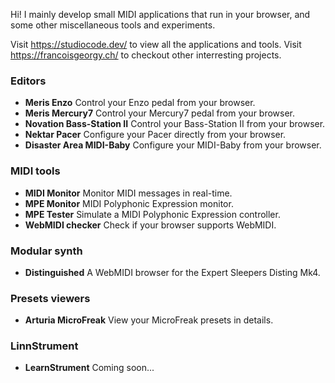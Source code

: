 Hi! I mainly develop small MIDI applications that run in your browser, and some other miscellaneous tools and experiments.

Visit https://studiocode.dev/ to view all the applications and tools.
Visit https://francoisgeorgy.ch/ to checkout other interresting projects.

### Editors

- **Meris Enzo** Control your Enzo pedal from your browser.
- **Meris Mercury7** Control your Mercury7 pedal from your browser.
- **Novation Bass-Station II** Control your Bass-Station II from your browser.
- **Nektar Pacer** Configure your Pacer directly from your browser.
- **Disaster Area MIDI-Baby** Configure your MIDI-Baby from your browser.

### MIDI tools

- **MIDI Monitor** Monitor MIDI messages in real-time.
- **MPE Monitor** MIDI Polyphonic Expression monitor.
- **MPE Tester** Simulate a MIDI Polyphonic Expression controller.
- **WebMIDI checker** Check if your browser supports WebMIDI.

### Modular synth

- **Distinguished** A WebMIDI browser for the Expert Sleepers Disting Mk4.

### Presets viewers

- **Arturia MicroFreak** View your MicroFreak presets in details.

### LinnStrument

- **LearnStrument** Coming soon...
